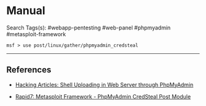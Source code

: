 # Manual

Search Tags(s): #webapp-pentesting #web-panel #phpmyadmin #metasploit-framework

```
msf > use post/linux/gather/phpmyadmin_credsteal
```



---
## References

- [Hacking Articles: Shell Uploading in Web Server through PhpMyAdmin](https://www.hackingarticles.in/shell-uploading-web-server-phpmyadmin/)

- [Rapid7: Metasploit Framework - PhpMyAdmin CredSteal Post Module](https://github.com/rapid7/metasploit-framework/blob/master/documentation/modules/post/linux/gather/phpmyadmin_credsteal.md)